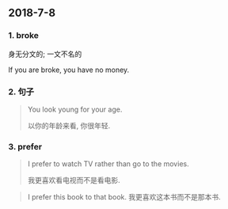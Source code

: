## 2018-7-8

### 1. broke

身无分文的; 一文不名的

If you are broke, you have no money.

### 2. 句子

> You look young for your age.
> 
> 以你的年龄来看, 你很年轻.

### 3. prefer

> I prefer to watch TV rather than go to the movies.
> 
> 我更喜欢看电视而不是看电影.

> I prefer this book to that book.
> 我更喜欢这本书而不是那本书.





